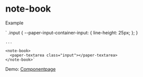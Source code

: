 # note-book

Example

`    .input {
      --paper-input-container-input: {
        line-height: 25px;
      };
    }

    ...

    <note-book>
      <paper-textarea class="input"></paper-textarea>
    </note-book>`

Demo:
[Componentpage](http://jaysunsyn.github.io/note-book/)